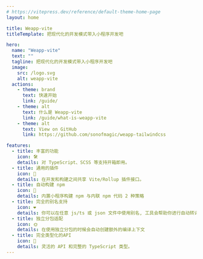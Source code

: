 ```yaml
---
# https://vitepress.dev/reference/default-theme-home-page
layout: home

title: Weapp-vite
titleTemplate: 把现代化的开发模式带入小程序开发吧

hero:
  name: "Weapp-vite"
  text: ""
  tagline: 把现代化的开发模式带入小程序开发吧
  image:
    src: /logo.svg
    alt: weapp-vite
  actions:
    - theme: brand
      text: 快速开始
      link: /guide/
    - theme: alt
      text: 什么是 Weapp-vite
      link: /guide/what-is-weapp-vite
    - theme: alt
      text: View on GitHub
      link: https://github.com/sonofmagic/weapp-tailwindcss

features:
  - title: 丰富的功能
    icon: 🛠️
    details: 对 TypeScript、SCSS 等支持开箱即用。
  - title: 通用的插件
    icon: 🔩
    details: 在开发和构建之间共享 Vite/Rollup 插件接口。
  - title: 自动构建 npm
    icon: 🌲
    details: 内置小程序构建 npm 与内联 npm 代码 2 种策略
  - title: 完全的别名支持
    icon: ❤️
    details: 你可以在任意 js/ts 或 json 文件中使用别名, 工具会帮助你进行自动转译
  - title: 独立分包适配
    icon: 🌞
    details: 在使用独立分包的时候会自动创建额外的编译上下文
  - title: 完全类型化的API
    icon: 🔑
    details: 灵活的 API 和完整的 TypeScript 类型。
---
```

